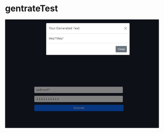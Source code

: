 # gentrateTest

![zeyar](https://raw.githubusercontent.com/zeyartun/gentrateTest/master/Capture.JPG)

